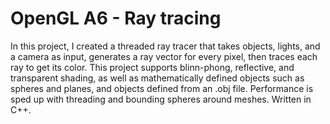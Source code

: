# OpenGL A6 - Ray tracing
In this project, I created a threaded ray tracer that takes objects, lights, and a camera as input, generates a ray vector for every pixel, then traces each ray to get its color. This project supports blinn-phong, reflective, and transparent shading, as well as mathematically defined objects such as spheres and planes, and objects defined from an .obj file. Performance is sped up with threading and bounding spheres around meshes. Written in C++.